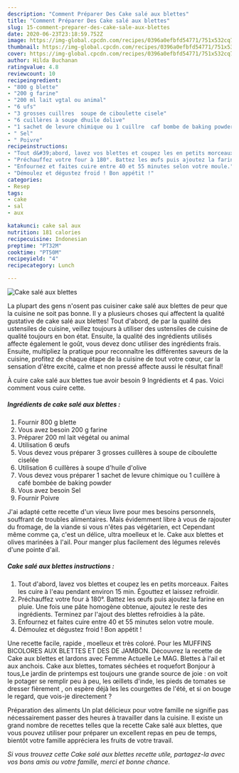 ```yaml
---
description: "Comment Préparer Des Cake salé aux blettes"
title: "Comment Préparer Des Cake salé aux blettes"
slug: 15-comment-preparer-des-cake-sale-aux-blettes
date: 2020-06-23T23:18:59.752Z
image: https://img-global.cpcdn.com/recipes/0396a0efbfd54771/751x532cq70/cake-sale-aux-blettes-photo-principale-de-la-recette.jpg
thumbnail: https://img-global.cpcdn.com/recipes/0396a0efbfd54771/751x532cq70/cake-sale-aux-blettes-photo-principale-de-la-recette.jpg
cover: https://img-global.cpcdn.com/recipes/0396a0efbfd54771/751x532cq70/cake-sale-aux-blettes-photo-principale-de-la-recette.jpg
author: Hilda Buchanan
ratingvalue: 4.8
reviewcount: 10
recipeingredient:
- "800 g blette"
- "200 g farine"
- "200 ml lait vgtal ou animal"
- "6 ufs"
- "3 grosses cuillres  soupe de ciboulette cisele"
- "6 cuillères à soupe dhuile dolive"
- "1 sachet de levure chimique ou 1 cuillre  caf bombe de baking powder"
- " Sel"
- " Poivre"
recipeinstructions:
- "Tout d&#39;abord, lavez vos blettes et coupez les en petits morceaux. Faites les cuire à l&#39;eau pendant environ 15 min. Égouttez et laissez refroidir."
- "Préchauffez votre four à 180°. Battez les œufs puis ajoutez la farine en pluie. Une fois une pâte homogène obtenue, ajoutez le reste des ingrédients. Terminez par l&#39;ajout des blettes refroidies à la pâte."
- "Enfournez et faites cuire entre 40 et 55 minutes selon votre moule."
- "Démoulez et dégustez froid ! Bon appétit !"
categories:
- Resep
tags:
- cake
- sal
- aux

katakunci: cake sal aux 
nutrition: 181 calories
recipecuisine: Indonesian
preptime: "PT32M"
cooktime: "PT50M"
recipeyield: "4"
recipecategory: Lunch

---
```



![Cake salé aux blettes](https://img-global.cpcdn.com/recipes/0396a0efbfd54771/751x532cq70/cake-sale-aux-blettes-photo-principale-de-la-recette.jpg)

La plupart des gens n'osent pas cuisiner cake salé aux blettes de peur que la cuisine ne soit pas bonne. Il y a plusieurs choses qui affectent la qualité gustative de cake salé aux blettes! Tout d'abord, de par la qualité des ustensiles de cuisine, veillez toujours à utiliser des ustensiles de cuisine de qualité toujours en bon état. Ensuite, la qualité des ingrédients utilisés affecte également le goût, vous devez donc utiliser des ingrédients frais. Ensuite, multipliez la pratique pour reconnaître les différentes saveurs de la cuisine, profitez de chaque étape de la cuisine de tout votre cœur, car la sensation d'être excité, calme et non pressé affecte aussi le résultat final!

<!--inarticleads1-->

À cuire cake salé aux blettes tue avoir besoin 9 Ingrédients et 4 pas. Voici comment vous cuire cette.

##### Ingrédients de cake salé aux blettes :

1. Fournir 800 g blette
1. Vous avez besoin 200 g farine
1. Préparer 200 ml lait végétal ou animal
1. Utilisation 6 œufs
1. Vous devez vous préparer 3 grosses cuillères à soupe de ciboulette ciselée
1. Utilisation 6 cuillères à soupe d&#39;huile d&#39;olive
1. Vous devez vous préparer 1 sachet de levure chimique ou 1 cuillère à café bombée de baking powder
1. Vous avez besoin  Sel
1. Fournir  Poivre


J&#39;ai adapté cette recette d&#39;un vieux livre pour mes besoins personnels, souffrant de troubles alimentaires. Mais évidemment libre à vous de rajouter du fromage, de la viande si vous n&#39;êtes pas végétarien, ect Cependant même comme ça, c&#39;est un délice, ultra moelleux et le. Cake aux blettes et olives marinées à l&#39;ail. Pour manger plus facilement des légumes relevés d&#39;une pointe d&#39;ail. 

<!--inarticleads2-->

##### Cake salé aux blettes instructions :

1. Tout d&#39;abord, lavez vos blettes et coupez les en petits morceaux. Faites les cuire à l&#39;eau pendant environ 15 min. Égouttez et laissez refroidir.
1. Préchauffez votre four à 180°. Battez les œufs puis ajoutez la farine en pluie. Une fois une pâte homogène obtenue, ajoutez le reste des ingrédients. Terminez par l&#39;ajout des blettes refroidies à la pâte.
1. Enfournez et faites cuire entre 40 et 55 minutes selon votre moule.
1. Démoulez et dégustez froid ! Bon appétit !


Une recette facile, rapide , moelleux et très coloré. Pour les MUFFINS BICOLORES AUX BLETTES ET DES DE JAMBON. Découvrez la recette de Cake aux blettes et lardons avec Femme Actuelle Le MAG. Blettes à l&#39;ail et aux anchois. Cake aux blettes, tomates séchées et roquefort Bonjour à tous,Le jardin de printemps est toujours une grande source de joie : on voit le potager se remplir peu à peu, les œillets d&#39;inde, les pieds de tomates se dresser fièrement , on espère déjà les les courgettes de l&#39;été, et si on bouge le regard, que vois-je directement ? 

<!--inarticleads1-->

<p>
Préparation des aliments Un plat délicieux pour votre famille ne signifie pas nécessairement passer des heures à travailler dans la cuisine. Il existe un grand nombre de recettes telles que la recette Cake salé aux blettes, que vous pouvez utiliser pour préparer un excellent repas en peu de temps, bientôt votre famille appréciera les fruits de votre travail.
</p>

<p>
<i>Si vous trouvez cette Cake salé aux blettes recette utile, partagez-la avec vos bons amis ou votre famille, merci et bonne chance.</i>
</p>
